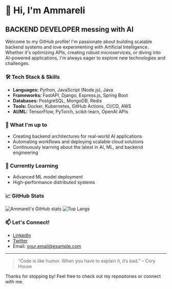 # 👋 Hi, I'm Ammareli

## BACKEND DEVELOPER messing with AI

Welcome to my GitHub profile! I'm passionate about building scalable backend systems and love experimenting with Artificial Intelligence. Whether it's optimizing APIs, creating robust microservices, or diving into AI-powered applications, I'm always eager to explore new technologies and challenges.

### 🛠️ Tech Stack & Skills
- **Languages:** Python, JavaScript (Node.js), Java
- **Frameworks:** FastAPI, Django, Express.js, Spring Boot
- **Databases:** PostgreSQL, MongoDB, Redis
- **Tools:** Docker, Kubernetes, GitHub Actions, CI/CD, AWS
- **AI/ML:** TensorFlow, PyTorch, scikit-learn, OpenAI APIs

### 🚀 What I'm up to
- Creating backend architectures for real-world AI applications
- Automating workflows and deploying scalable cloud solutions
- Continuously learning about the latest in AI, ML, and backend engineering

### 🌱 Currently Learning
- Advanced ML model deployment
- High-performance distributed systems

### 📈 GitHub Stats
![Ammareli's GitHub stats](https://github-readme-stats.vercel.app/api?username=Ammareli&show_icons=true&theme=radical)
![Top Langs](https://github-readme-stats.vercel.app/api/top-langs/?username=Ammareli&layout=compact&theme=radical)

### 📫 Let's Connect!
- [LinkedIn](https://www.linkedin.com/in/ammareli) <!-- Replace with your real LinkedIn URL if available -->
- [Twitter](https://twitter.com/ammareli) <!-- Replace with your real Twitter URL if available -->
- Email: your.email@example.com <!-- Replace with your real email if you want it public -->

---

> “Code is like humor. When you have to explain it, it’s bad.” – Cory House

Thanks for stopping by! Feel free to check out my repositories or connect with me.
